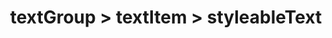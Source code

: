 ---
title: textGroup > textItem > styleableText
redirect_to: "/releases/v10.1.0/developers/obo_nodes/styleable_text"
---